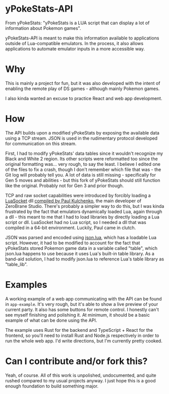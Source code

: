 # yPokeStats-API
From yPokeStats: "yPokeStats is a LUA script that can display a lot of
information about Pokemon games".

yPokeStats-API is meant to make this information available to applications 
outside of Lua-compatible emulators. In the process, it also allows
applications to automate emulator inputs in a more accessible way.

# Why
This is mainly a project for fun, but it was also developed with the intent of
enabling the remote play of DS games - although mainly Pokemon games.

I also kinda wanted an excuse to practice React and web app development.

# How
The API builds upon a modified yPokeStats by exposing the available data using a
TCP stream. JSON is used in the rudimentary protocol developed for communication
on this stream.

First, I had to modify yPokeStats' data tables since it wouldn't recognize my
Black and White 2 region. Its other scripts were reformatted too since the
original formatting was... very rough, to say the least. I believe I edited one
of the files to fix a crash, though I don't remember which file that was - the
Git log will probably tell you. A lot of data is still missing - specifically
for Gen 5 moves and abilities - but this fork of yPokeStats should still
function like the original. Probably not for Gen 3 and prior though.

TCP and raw socket capabilities were introduced by forcibly loading a
[LuaSocket](https://github.com/diegonehab/luasocket) dll
[compiled by Paul Kulchenko](https://github.com/pkulchenko/ZeroBraneStudio/issues/816),
the main developer of ZeroBrane Studio. There's probably a simpler way to do
this, but I was kinda frustrated by the fact that emulators dynamically loaded
Lua, again through a dll - this meant to me that I had to load libraries by
directly loading a Lua script or dll. LuaSocket had no Lua script, so I needed a
dll that was compiled in a 64-bit environment. Luckily, Paul came in clutch.

JSON was parsed and encoded using [json.lua](https://github.com/rxi/json.lua),
which has a loadable Lua script. However, it had to be modified to account for
the fact that yPokeStats stored Pokemon game data in a variable called "table",
which json.lua happens to use because it uses Lua's built-in table library. As a
band-aid solution, I had to modify json.lua to reference Lua's table library as
"table\_lib".

# Examples
A working example of a web app communicating with the API can be found in
`app-example`. It's very rough, but it's able to show a live preview of your
current party. It also has some buttons for remote control. I honestly can't see
myself finishing and polishing it. At minimum, it should be a basic example of
what can be done using the API.

The example uses Rust for the backend and TypeScript + React for the frontend,
so you'll need to install Rust and Node.js respectively in order to run the
whole web app. I'd write directions, but I'm currently pretty cooked.

# Can I contribute and/or fork this?
Yeah, of course. All of this work is unpolished, undocumented, and quite rushed
compared to my usual projects anyway. I just hope this is a good enough
foundation to build something major.
